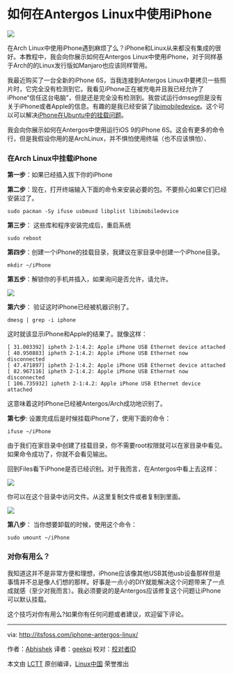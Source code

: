 如何在Antergos Linux中使用iPhone
================================================================================
![](http://itsfoss.itsfoss.netdna-cdn.com/wp-content/uploads/2015/10/iPhone-Antergos-Arch-Linux.jpg)

在Arch Linux中使用iPhone遇到麻烦了么？iPhone和Linux从来都没有集成的很好。本教程中，我会向你展示如何在Antergos Linux中使用iPhone，对于同样基于Arch的的Linux发行版如Manjaro也应该同样管用。

我最近购买了一台全新的iPhone 6S，当我连接到Antergos Linux中要拷贝一些照片时，它完全没有检测到它。我看见iPhone正在被充电并且我已经允许了iPhone“信任这台电脑”，但是还是完全没有检测到。我尝试运行dmseg但是没有关于iPhone或者Apple的信息。有趣的是我已经安装了[libimobiledevice][1]。这个可以可以解决[iPhone在Ubuntu中的挂载问题][2]。

我会向你展示如何在Antergos中使用运行iOS 9的iPhone 6S。这会有更多的命令行，但是我假设你用的是ArchLinux，并不惧怕使用终端（也不应该惧怕）、

### 在Arch Linux中挂载iPhone ###

**第一步**：如果已经插入拔下你的iPhone

**第二步**：现在，打开终端输入下面的命令来安装必要的包。不要担心如果它们已经安装过了。

    sudo pacman -Sy ifuse usbmuxd libplist libimobiledevice

**第三步**： 这些库和程序安装完成后，重启系统

    sudo reboot

**第四步**：创建一个iPhone的挂载目录，我建议在家目录中创建一个iPhone目录。

    mkdir ~/iPhone

**第五步**：解锁你的手机并插入，如果询问是否允许，请允许。

![](http://itsfoss.itsfoss.netdna-cdn.com/wp-content/uploads/2015/10/iPhone-mount-Antergos-Linux-2.jpeg)

**第六步**： 验证这时iPhone已经被机器识别了。

    dmesg | grep -i iphone

这时就该显示iPhone和Apple的结果了。就像这样：

    [ 31.003392] ipheth 2-1:4.2: Apple iPhone USB Ethernet device attached
    [ 40.950883] ipheth 2-1:4.2: Apple iPhone USB Ethernet now disconnected
    [ 47.471897] ipheth 2-1:4.2: Apple iPhone USB Ethernet device attached
    [ 82.967116] ipheth 2-1:4.2: Apple iPhone USB Ethernet now disconnected
    [ 106.735932] ipheth 2-1:4.2: Apple iPhone USB Ethernet device attached

这意味着这时iPhone已经被Antergos/Arch成功地识别了。

**第七步**: 设置完成后是时候挂载iPhone了，使用下面的命令：

    ifuse ~/iPhone

由于我们在家目录中创建了挂载目录，你不需要root权限就可以在家目录中看见。如果命令成功了，你就不会看见输出。

回到Files看下iPhone是否已经识别。对于我而言，在Antergos中看上去这样：

![](http://itsfoss.itsfoss.netdna-cdn.com/wp-content/uploads/2015/10/iPhone-mount-Antergos-Linux.jpeg)

你可以在这个目录中访问文件。从这里复制文件或者复制到里面。

![](http://itsfoss.itsfoss.netdna-cdn.com/wp-content/uploads/2015/10/iPhone-mount-Antergos-Linux-1.jpeg)

**第八步**： 当你想要卸载的时候，使用这个命令：

    sudo umount ~/iPhone

### 对你有用么？ ###

我知道这并不是非常方便和理想，iPhone应该像其他USB其他usb设备那样但是事情并不总是像人们想的那样。好事是一点小的DIY就能解决这个问题带来了一点成就感（至少对我而言）。我必须要说的是Antergos应该修复这个问题让iPhone可以默认挂载。

这个技巧对你有用么?如果你有任何问题或者建议，欢迎留下评论。

--------------------------------------------------------------------------------

via: http://itsfoss.com/iphone-antergos-linux/

作者：[Abhishek][a]
译者：[geekpi](https://github.com/geekpi)
校对：[校对者ID](https://github.com/校对者ID)

本文由 [LCTT](https://github.com/LCTT/TranslateProject) 原创编译，[Linux中国](https://linux.cn/) 荣誉推出

[a]:http://itsfoss.com/author/abhishek/
[1]:http://www.libimobiledevice.org/
[2]:http://itsfoss.com/mount-iphone-ipad-ios-7-ubuntu-13-10/
